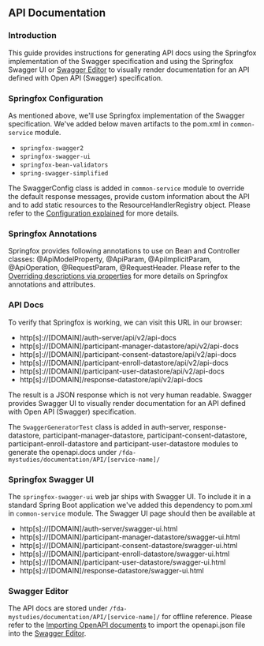 <!--
 Copyright 2021 Google LLC
 Use of this source code is governed by an MIT-style
 license that can be found in the LICENSE file or at
 https://opensource.org/licenses/MIT.
-->

## API Documentation

### Introduction
This guide provides instructions for generating API docs using the Springfox implementation of the Swagger specification and using the Springfox Swagger UI or [Swagger Editor](https://editor.swagger.io/) to visually render documentation for an API defined with Open API (Swagger) specification. 

### Springfox Configuration
As mentioned above, we'll use Springfox implementation of the Swagger specification. We've added below maven artifacts to the pom.xml in `common-service` module.

*  `springfox-swagger2`
*  `springfox-swagger-ui`
*  `springfox-bean-validators`
*  `spring-swagger-simplified`

The SwaggerConfig class is added in `common-service` module to override the default response messages, provide custom information about the API and to add static resources to the ResourceHandlerRegistry object. Please refer to the [Configuration explained](https://springfox.github.io/springfox/docs/current/#configuration-explained) for more details.

### Springfox Annotations

Springfox provides following annotations to use on Bean and Controller classes: @ApiModelProperty, @ApiParam, @ApiImplicitParam, @ApiOperation, @RequestParam, @RequestHeader. Please refer to the [Overriding descriptions via properties](https://springfox.github.io/springfox/docs/current/#overriding-descriptions-via-properties) for more details on Springfox annotations and attributes.

### API Docs

To verify that Springfox is working, we can visit this URL in our browser:

*  http[s]://[DOMAIN]/auth-server/api/v2/api-docs
*  http[s]://[DOMAIN]/participant-manager-datastore/api/v2/api-docs
*  http[s]://[DOMAIN]/participant-consent-datastore/api/v2/api-docs
*  http[s]://[DOMAIN]/participant-enroll-datastore/api/v2/api-docs
*  http[s]://[DOMAIN]/participant-user-datastore/api/v2/api-docs
*  http[s]://[DOMAIN]/response-datastore/api/v2/api-docs

The result is a JSON response which is not very human readable. Swagger provides Swagger UI to visually render documentation for an API defined with Open API (Swagger) specification. 

The `SwaggerGeneratorTest` class is added in auth-server, response-datastore, participant-manager-datastore, participant-consent-datastore, participant-enroll-datastore and participant-user-datastore modules to generate the openapi.docs under `/fda-mystudies/documentation/API/[service-name]/`

### Springfox Swagger UI

The `springfox-swagger-ui` web jar ships with Swagger UI. To include it in a standard Spring Boot application we've added this dependency to pom.xml in `common-service` module. The Swagger UI page should then be available at

*  http[s]://[DOMAIN]/auth-server/swagger-ui.html 
*  http[s]://[DOMAIN]/participant-manager-datastore/swagger-ui.html 
*  http[s]://[DOMAIN]/participant-consent-datastore/swagger-ui.html 
*  http[s]://[DOMAIN]/participant-enroll-datastore/swagger-ui.html
*  http[s]://[DOMAIN]/participant-user-datastore/swagger-ui.html
*  http[s]://[DOMAIN]/response-datastore/swagger-ui.html

### Swagger Editor

The API docs are stored under `/fda-mystudies/documentation/API/[service-name]/` for offline reference. Please refer to the [Importing OpenAPI documents](https://github.com/swagger-api/swagger-editor/blob/master/docs/import.md#importing-openapi-documents) to import the openapi.json file into the [Swagger Editor](https://editor.swagger.io/).

